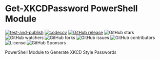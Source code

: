 # Get-XKCDPassword PowerShell Module

[![test-and-publish](https://github.com/adambirds/xkcd-pass-pwsh/actions/workflows/test-and-publish.yml/badge.svg?branch=main)](https://github.com/adambirds/xkcd-pass-pwsh/actions/workflows/test-and-publish.yml)
[![codecov](https://codecov.io/gh/adambirds/xkcd-pass-pwsh/branch/main/graph/badge.svg?token=XQGNSR1A57)](https://codecov.io/gh/adambirds/xkcd-pass-pwsh)
[![GitHub release](https://img.shields.io/github/release/adambirds/xkcd-pass-pwsh.svg)](https://github.com/adambirds/xkcd-pass=pwsh/releases/latest)
![GitHub stars](https://img.shields.io/github/stars/adambirds/xkcd-pass-pwsh.svg)
![GitHub watchers](https://img.shields.io/github/watchers/adambirds/xkcd-pass-pwsh.svg)
![GitHub forks](https://img.shields.io/github/forks/adambirds/xkcd-pass-pwsh.svg)
![GitHub issues](https://img.shields.io/github/issues/adambirds/xkcd-pass-pwsh.svg)
![GitHub contributors](https://img.shields.io/github/contributors/adambirds/xkcd-pass-pwsh.svg)
![License](https://img.shields.io/github/license/adambirds/xkcd-pass-pwsh.svg)
![GitHub Sponsors](https://img.shields.io/github/sponsors/adambirds)

PowerShell Module to Generate XKCD Style Passwords